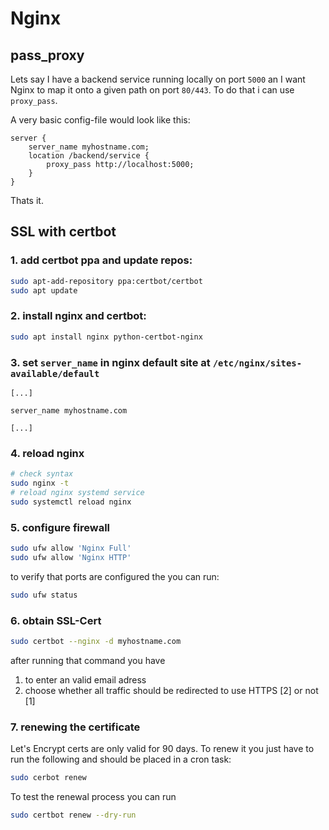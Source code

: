 # Nginx

## pass_proxy

Lets say I have a backend service running locally on port `5000` an I want Nginx to map it onto a given path on port `80/443`. To do that i can use `proxy_pass`.

A very basic config-file would look like this:

```nginx
server {
    server_name myhostname.com;
    location /backend/service {
        proxy_pass http://localhost:5000;
    }
}
```

Thats it.

## SSL with certbot

### 1. add certbot ppa and update repos:

```bash
sudo apt-add-repository ppa:certbot/certbot
sudo apt update
```

### 2. install nginx and certbot:

```bash
sudo apt install nginx python-certbot-nginx
```

### 3. set `server_name` in nginx default site at `/etc/nginx/sites-available/default`

```nginx
[...]

server_name myhostname.com

[...]
```

### 4. reload nginx

```bash
# check syntax
sudo nginx -t
# reload nginx systemd service
sudo systemctl reload nginx
```
### 5. configure firewall

```bash
sudo ufw allow 'Nginx Full'
sudo ufw allow 'Nginx HTTP'
```
to verify that ports are configured the you can run:
```bash
sudo ufw status
```

### 6. obtain SSL-Cert

```bash
sudo certbot --nginx -d myhostname.com
```

after running that command you have
 1. to enter an valid email adress
 2. choose whether all traffic should be redirected to use HTTPS [2] or not [1]

### 7. renewing the certificate

Let's Encrypt certs are only valid for 90 days. To renew it you just have to run the following and should be placed in a cron task:

```bash
sudo cerbot renew
```

To test the renewal process you can run
```bash
sudo certbot renew --dry-run
```
